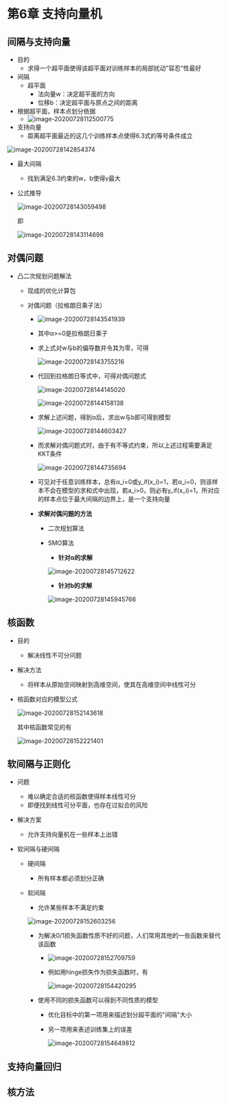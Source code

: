 # 第6章 支持向量机

## 间隔与支持向量

- 目的
  - 求得一个超平面使得该超平面对训练样本的局部扰动”容忍“性最好
- 间隔
  - 超平面
    - 法向量w：决定超平面的方向
    - 位移b：决定超平面与原点之间的距离
- 根据超平面，样本点划分依据
  - ![image-20200728112500775](https://i.loli.net/2020/07/28/tEOKBRAdackFZS2.png)
- 支持向量
  - 距离超平面最近的这几个训练样本点使得6.3式的等号条件成立

![image-20200728142854374](https://i.loli.net/2020/07/28/1SzfZCTxariv9D2.png)

- 最大间隔

  - 找到满足6.3约束的w，b使得γ最大

- 公式推导

  ![image-20200728143059498](https://i.loli.net/2020/07/28/ZsraUDHSXY9oG4k.png)

  即

  ![image-20200728143114698](https://i.loli.net/2020/07/28/WoUJIiD2cTLF3Vq.png)

## 对偶问题

- 凸二次规划问题解法

  - 现成的优化计算包

  - 对偶问题（拉格朗日乘子法）

    - ![image-20200728143541939](https://i.loli.net/2020/07/28/GL63x2uTyYpigRO.png)

    - 其中α>=0是拉格朗日乘子

    - 求上式对w与b的偏导数并令其为零，可得

      ![image-20200728143755216](https://i.loli.net/2020/07/28/MS8N1nt3wUBR4YE.png)

    - 代回到拉格朗日等式中，可得对偶问题式

      ![image-20200728144145020](https://i.loli.net/2020/07/28/6yv4ROENlaZHQxX.png)

      ![image-20200728144158138](https://i.loli.net/2020/07/28/ZWayXpgKOqw3jzi.png)

    - 求解上述问题，得到α后，求出w与b即可得到模型

      ![image-20200728144603427](https://i.loli.net/2020/07/28/kGAeuYb3EdV46cw.png)

    - 而求解对偶问题式时，由于有不等式约束，所以上述过程需要满足KKT条件

      ![image-20200728144735694](https://i.loli.net/2020/07/28/1qEnHZj9rlxT8LD.png)

    - 可见对于任意训练样本，总有α_i=0或y_if(x_i)=1，若α_i=0，则该样本不会在模型的求和式中出现，若a_i>0，则必有y_if(x_i)=1，所对应的样本点位于最大间隔的边界上，是一个支持向量

    - **求解对偶问题的方法**

      - 二次规划算法

      - SMO算法

        - **针对α的求解**

        ![image-20200728145712622](https://i.loli.net/2020/07/28/1sGXHVoKMtTprQn.png)

        - **针对b的求解**

        ![image-20200728145945766](https://i.loli.net/2020/07/28/vgxeSCfKyhq8Y3Z.png)

## 核函数

- 目的

  - 解决线性不可分问题

- 解决方法

  - 将样本从原始空间映射到高维空间，使其在高维空间中线性可分

- 核函数对应的模型公式

  ![image-20200728152143618](https://i.loli.net/2020/07/28/qHhCGsDtAnT8Zlr.png)

  其中核函数常见的有

  ![image-20200728152221401](https://i.loli.net/2020/07/28/vdNE9CpYelAMJF5.png)

## 软间隔与正则化

- 问题

  - 难以确定合适的核函数使得样本线性可分
  - 即便找到线性可分平面，也存在过拟合的风险

- 解决方案

  - 允许支持向量机在一些样本上出错

- 软间隔与硬间隔

  - 硬间隔

    - 所有样本都必须划分正确

  - 软间隔

    - 允许某些样本不满足约束

    ![image-20200728152603256](https://i.loli.net/2020/07/28/bF9iPLglf7atOnk.png)

    - 为解决0/1损失函数性质不好的问题，人们常用其他的一些函数来替代该函数

      - ![image-20200728152709759](https://i.loli.net/2020/07/28/GkzDZSOR69Tmhac.png)

      - 例如用hinge损失作为损失函数时，有

        ![image-20200728154420295](https://i.loli.net/2020/07/28/MUBKQERZ7PxqJoS.png)

    - 使用不同的损失函数可以得到不同性质的模型

      - 优化目标中的第一项用来描述划分超平面的"间隔"大小

      - 另一项用来表述训练集上的误差

        ![image-20200728154649812](https://i.loli.net/2020/07/28/z6V7w8yL3kEevKf.png)

## 支持向量回归



## 核方法
